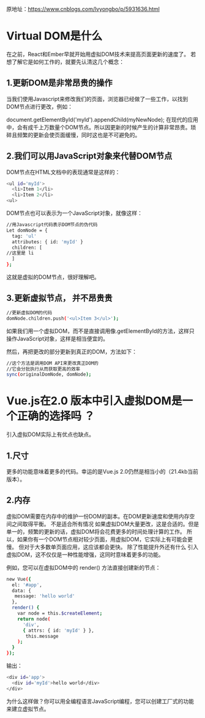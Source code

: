 
原地址：<https://www.cnblogs.com/lvyongbo/p/5931636.html>

# Virtual DOM是什么

在之前，React和Ember早就开始用虚拟DOM技术来提高页面更新的速度了。 若想了解它是如何工作的，就要先认清这几个概念：

## 1.更新DOM是非常昂贵的操作

当我们使用Javascript来修改我们的页面，浏览器已经做了一些工作，以找到DOM节点进行更改，例如：

document.getElementById('myId').appendChild(myNewNode);
在现代的应用中，会有成千上万数量个DOM节点。所以因更新的时候产生的计算非常昂贵。琐碎且频繁的更新会使页面缓慢，同时这也是不可避免的。

## 2.我们可以用JavaScript对象来代替DOM节点

DOM节点在HTML文档中的表现通常是这样的：

```bash
<ul id='myId'>
  <li>Item 1</li>
  <li>Item 2</li>
<ul>
```

DOM节点也可以表示为一个JavaScript对象，就像这样：

```bash
//用Javascript代码表示DOM节点的伪代码
Let domNode = {
  tag: 'ul'
  attributes: { id: 'myId' }
  children: [
//这里是 li
  ]
};
```

这就是虚拟的DOM节点，很好理解吧。

## 3.更新虚拟节点， 并不昂贵贵

```bash
//更新虚拟DOM的代码
domNode.children.push('<ul>Item 3</ul>');
```

如果我们用一个虚拟DOM，而不是直接调用像.getElementById的方法，这样只操作JavaScript对象，这样是相当便宜的。

然后，再把更改的部分更新到真正的DOM，方法如下：

```bash
//这个方法是调用DOM API来更改真正DOM的
//它会分批执行从而获取更高的效率
sync(originalDomNode, domNode);
```

# Vue.js在2.0 版本中引入虚拟DOM是一个正确的选择吗 ？

引入虚拟DOM实际上有优点也缺点。

## 1.尺寸
  更多的功能意味着更多的代码。幸运的是Vue.js 2.0仍然是相当小的（21.4kb当前版本）。
## 2.内存
  虚拟DOM需要在内存中的维护一份DOM的副本。在DOM更新速度和使用内存空间之间取得平衡。
  不是适合所有情况
  如果虚拟DOM大量更改，这是合适的。但是单一的，频繁的更新的话，虚拟DOM将会花费更多的时间处理计算的工作。
  所以，如果你有一个DOM节点相对较少页面，用虚拟DOM，它实际上有可能会更慢。
  但对于大多数单页面应用，这应该都会更快。
  除了性能提升外还有什么
  引入虚拟DOM，这不仅仅是一种性能增强，这同时意味着更多的功能。

例如，您可以在虚拟DOM中的 render() 方法直接创建新的节点：
```bash
new Vue({
  el: '#app',
  data: {
   message: 'hello world'
  },
  render() {
    var node = this.$createElement;
    return node(
      'div', 
      { attrs: { id: 'myId' } }, 
       this.message
    );
  }
});
```
输出：
```bash
<div id='app'>
  <div id='myId'>hello world</div>
</div>
```
为什么这样做？你可以用全编程语言JavaScript编程，您可以创建工厂式的功能来建立虚拟节点。

